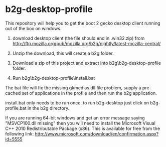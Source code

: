 b2g-desktop-profile
===================

This repository will help you to get the boot 2 gecko desktop client running out of the box on windows.

1) download desktop client (the file should end in .win32.zip) from http://ftp.mozilla.org/pub/mozilla.org/b2g/nightly/latest-mozilla-central/
    
2) Unzip the download, this will create a b2g folder.

3) Download a zip of this project and extract into b2g\b2g-desktop-profile folder.

4) Run b2g\b2g-desktop-profile\install.bat

The bat file will fix the missing gkmedias.dll file problem, supply a pre-cached set of applications in the profile and then run the b2g application.


install.bat only needs to be run once, to run b2g-desktop just click on b2g-profile.bat in the b2g directory.

If you are running 64-bit windows and get an error message saying "MSVCP100.dll missing" then you will need to install the Microsoft Visual C++ 2010 Redistributable Package (x86).
This is available for free from the following link: http://www.microsoft.com/download/en/confirmation.aspx?id=5555

